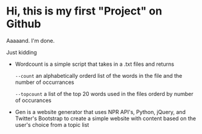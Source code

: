 # Hi, this is my first "Project" on Github

Aaaaand. I'm done. 

Just kidding 

- Wordcount is a simple script that takes in a .txt files and returns
	
	`--count` an alphabetically orderd list of the words in the file and the number of occurrances
	
	`--topcount` a list of the top 20 words used in the files orderd by number of occurances

- Gen is a website generator that uses NPR API's, Python, jQuery, and Twitter's Bootstrap to create a simple 			website with content based on the user's choice from a topic list
